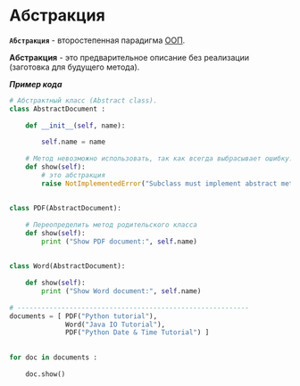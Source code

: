 # Абстракция

__`Абстракция`__ - второстепенная парадигма [ООП](ООП.md).

**Абстракция** - это предварительное описание без реализации (заготовка для будущего метода).

***Пример кода*** <br>
```python
# Абстрактный класс (Abstract class).
class AbstractDocument :
     
    def __init__(self, name):
         
        self.name = name
         
    # Метод невозможно использовать, так как всегда выбрасывает ошибку.
    def show(self):
        # это абстракция
        raise NotImplementedError("Subclass must implement abstract method")    
     
 
class PDF(AbstractDocument):
     
    # Переопределить метод родительского класса
    def show(self):
        print ("Show PDF document:", self.name)
         
         
class Word(AbstractDocument):     
     
    def show(self):
        print ("Show Word document:", self.name)
 
# ----------------------------------------------------------
documents = [ PDF("Python tutorial"),
              Word("Java IO Tutorial"),
              PDF("Python Date & Time Tutorial") ]     
 
 
for doc in documents :
     
    doc.show()
``` 